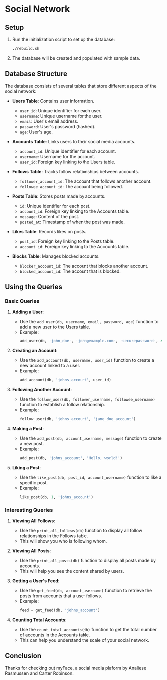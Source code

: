 # Social Network

## Setup

1. Run the initialization script to set up the database:
   ```bash
   ./rebuild.sh
   ```

2. The database will be created and populated with sample data.

## Database Structure

The database consists of several tables that store different aspects of the social network:

- **Users Table**: Contains user information.
  - `user_id`: Unique identifier for each user.
  - `username`: Unique username for the user.
  - `email`: User's email address.
  - `password`: User's password (hashed).
  - `age`: User's age.

- **Accounts Table**: Links users to their social media accounts.
  - `account_id`: Unique identifier for each account.
  - `username`: Username for the account.
  - `user_id`: Foreign key linking to the Users table.

- **Follows Table**: Tracks follow relationships between accounts.
  - `follower_account_id`: The account that follows another account.
  - `followee_account_id`: The account being followed.

- **Posts Table**: Stores posts made by accounts.
  - `id`: Unique identifier for each post.
  - `account_id`: Foreign key linking to the Accounts table.
  - `message`: Content of the post.
  - `posted_at`: Timestamp of when the post was made.

- **Likes Table**: Records likes on posts.
  - `post_id`: Foreign key linking to the Posts table.
  - `account_id`: Foreign key linking to the Accounts table.

- **Blocks Table**: Manages blocked accounts.
  - `blocker_account_id`: The account that blocks another account.
  - `blocked_account_id`: The account that is blocked.

## Using the Queries

### Basic Queries

1. **Adding a User**:
   - Use the `add_user(db, username, email, password, age)` function to add a new user to the Users table.
   - Example:
     ```python
     add_user(db, 'john_doe', 'john@example.com', 'securepassword', 30)
     ```

2. **Creating an Account**:
   - Use the `add_account(db, username, user_id)` function to create a new account linked to a user.
   - Example:
     ```python
     add_account(db, 'johns_account', user_id)
     ```

3. **Following Another Account**:
   - Use the `follow_user(db, follower_username, followee_username)` function to establish a follow relationship.
   - Example:
     ```python
     follow_user(db, 'johns_account', 'jane_doe_account')
     ```

4. **Making a Post**:
   - Use the `add_post(db, account_username, message)` function to create a new post.
   - Example:
     ```python
     add_post(db, 'johns_account', 'Hello, world!')
     ```

5. **Liking a Post**:
   - Use the `like_post(db, post_id, account_username)` function to like a specific post.
   - Example:
     ```python
     like_post(db, 1, 'johns_account')
     ```

### Interesting Queries

1. **Viewing All Follows**:
   - Use the `print_all_follows(db)` function to display all follow relationships in the Follows table.
   - This will show you who is following whom.

2. **Viewing All Posts**:
   - Use the `print_all_posts(db)` function to display all posts made by accounts.
   - This will help you see the content shared by users.

3. **Getting a User's Feed**:
   - Use the `get_feed(db, account_username)` function to retrieve the posts from accounts that a user follows.
   - Example:
     ```python
     feed = get_feed(db, 'johns_account')
     ```

4. **Counting Total Accounts**:
   - Use the `count_total_accounts(db)` function to get the total number of accounts in the Accounts table.
   - This can help you understand the scale of your social network.

## Conclusion

Thanks for checking out myFace, a social media plaform by Analiese Rasmussen and Carter Robinson.